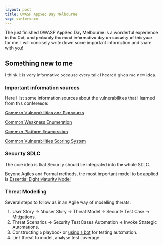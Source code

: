 ```yaml
---
layout: post
title: OWASP AppSec Day Melbourne
tag: conference
---
```


The just finished OWASP AppSec Day Melbourne is a wonderful experience in the Oct, and probably the most informative day on security of this year for me. I will concisely write down some important information and share with you!

## Something new to me

I think it is very informative because every talk I heared gives me new idea.

### Important information sources

Here I list some information sources about the vulnerabilities that I learned from this conference:

[Common Vulnerabilities and Exposures](https://cve.mitre.org/)

[Common Weakness Enumeration](https://cwe.mitre.org/)

[Common Platform Enumeration](https://cpe.mitre.org/about/)

[Common Vulnerabilities Scoring System](https://www.first.org/cvss/)

### Security SDLC

The core idea is that Security should be integrated into the whole SDLC.

Beyond Agiles and Formal methods, the most important model to be applied is [Essential Eight Maturity Model](https://acsc.gov.au/publications/protect/essential-eight-maturity-model.htm)

### Threat Modelling

Several steps to follow as in an Agile way of modelling threats:

1. User Story -> Abuser Story -> Threat Model -> Security Test Case -> Mitigations.
2. Threat Scenarios -> Security Test Cases Automation -> Invoke Strategic Automations.
3. Constructing a playbook or [using a bot](https://www.we45.com/zap-robot-library-downloadabl) for testing automation.
4. Link threat to model, analyse test coverage.
